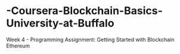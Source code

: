 # -Coursera-Blockchain-Basics-University-at-Buffalo
Week 4 - Programming Assignment: Getting Started with Blockchain Ethereum
